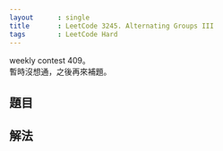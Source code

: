 ```yaml
---
layout      : single
title       : LeetCode 3245. Alternating Groups III
tags        : LeetCode Hard
---
```

weekly contest 409。  
暫時沒想通，之後再來補題。  

## 題目

## 解法

